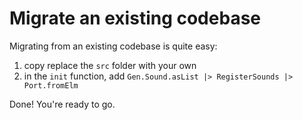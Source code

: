 # Migrate an existing codebase

Migrating from an existing codebase is quite easy:

1. copy replace the `src` folder with your own
2. in the `init` function, add `Gen.Sound.asList |> RegisterSounds |> Port.fromElm`

Done! You're ready to go.